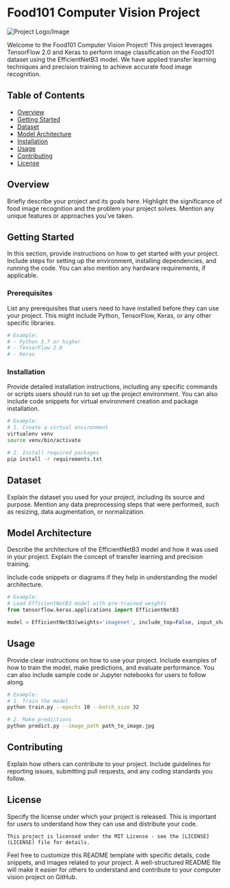 
# Food101 Computer Vision Project

![Project Logo/Image](path_to_your_project_logo_or_image.png)

Welcome to the Food101 Computer Vision Project! This project leverages TensorFlow 2.0 and Keras to perform image classification on the Food101 dataset using the EfficientNetB3 model. We have applied transfer learning techniques and precision training to achieve accurate food image recognition.

## Table of Contents

- [Overview](#overview)
- [Getting Started](#getting-started)
- [Dataset](#dataset)
- [Model Architecture](#model-architecture)
- [Installation](#installation)
- [Usage](#usage)
- [Contributing](#contributing)
- [License](#license)

## Overview

Briefly describe your project and its goals here. Highlight the significance of food image recognition and the problem your project solves. Mention any unique features or approaches you've taken.

## Getting Started

In this section, provide instructions on how to get started with your project. Include steps for setting up the environment, installing dependencies, and running the code. You can also mention any hardware requirements, if applicable.

### Prerequisites

List any prerequisites that users need to have installed before they can use your project. This might include Python, TensorFlow, Keras, or any other specific libraries.

```bash
# Example:
# - Python 3.7 or higher
# - TensorFlow 2.0
# - Keras
```

### Installation

Provide detailed installation instructions, including any specific commands or scripts users should run to set up the project environment. You can also include code snippets for virtual environment creation and package installation.

```bash
# Example:
# 1. Create a virtual environment
virtualenv venv
source venv/bin/activate

# 2. Install required packages
pip install -r requirements.txt
```

## Dataset

Explain the dataset you used for your project, including its source and purpose. Mention any data preprocessing steps that were performed, such as resizing, data augmentation, or normalization.

## Model Architecture

Describe the architecture of the EfficientNetB3 model and how it was used in your project. Explain the concept of transfer learning and precision training.

Include code snippets or diagrams if they help in understanding the model architecture.

```python
# Example:
# Load EfficientNetB3 model with pre-trained weights
from tensorflow.keras.applications import EfficientNetB3

model = EfficientNetB3(weights='imagenet', include_top=False, input_shape=(224, 224, 3))
```

## Usage

Provide clear instructions on how to use your project. Include examples of how to train the model, make predictions, and evaluate performance. You can also include sample code or Jupyter notebooks for users to follow along.

```bash
# Example:
# 1. Train the model
python train.py --epochs 10 --batch_size 32

# 2. Make predictions
python predict.py --image_path path_to_image.jpg
```

## Contributing

Explain how others can contribute to your project. Include guidelines for reporting issues, submitting pull requests, and any coding standards you follow.

## License

Specify the license under which your project is released. This is important for users to understand how they can use and distribute your code.

```text
This project is licensed under the MIT License - see the [LICENSE](LICENSE) file for details.
```

Feel free to customize this README template with specific details, code snippets, and images related to your project. A well-structured README file will make it easier for others to understand and contribute to your computer vision project on GitHub.
